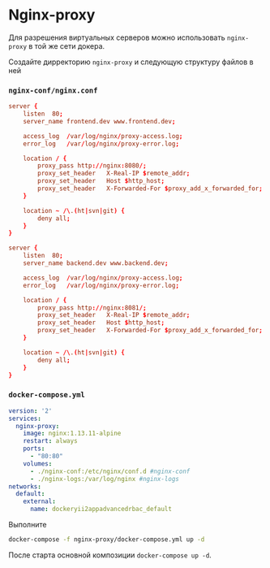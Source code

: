 # Nginx-proxy

Для разрешения виртуальных серверов можно использовать `nginx-proxy` в той же сети докера.

Создайте дирректорию `nginx-proxy`  и следующую структуру файлов в ней

### `nginx-conf/nginx.conf`
```conf
server {
    listen  80;
    server_name frontend.dev www.frontend.dev;

    access_log  /var/log/nginx/proxy-access.log;
    error_log   /var/log/nginx/proxy-error.log;

    location / {
        proxy_pass http://nginx:8080/;
        proxy_set_header   X-Real-IP $remote_addr;
        proxy_set_header   Host $http_host;
        proxy_set_header   X-Forwarded-For $proxy_add_x_forwarded_for;
    }

    location ~ /\.(ht|svn|git) {
        deny all;
    }
}

server {
    listen  80;
    server_name backend.dev www.backend.dev;

    access_log  /var/log/nginx/proxy-access.log;
    error_log   /var/log/nginx/proxy-error.log;

    location / {
        proxy_pass http://nginx:8081/;
        proxy_set_header   X-Real-IP $remote_addr;
        proxy_set_header   Host $http_host;
        proxy_set_header   X-Forwarded-For $proxy_add_x_forwarded_for;
    }

    location ~ /\.(ht|svn|git) {
        deny all;
    }
}
```

### `docker-compose.yml`
```yml
version: '2'
services:
  nginx-proxy:
    image: nginx:1.13.11-alpine
    restart: always
    ports:
      - "80:80"
    volumes:
      - ./nginx-conf:/etc/nginx/conf.d #nginx-conf
      - ./nginx-logs:/var/log/nginx #nginx-logs
networks:
  default:
    external:
      name: dockeryii2appadvancedrbac_default
```

Выполните
```sh
docker-compose -f nginx-proxy/docker-compose.yml up -d 
```
После старта основной композиции `docker-compose up -d`.